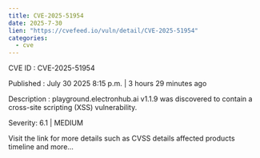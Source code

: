 ```yaml
--- 
title: CVE-2025-51954
date: 2025-7-30
lien: "https://cvefeed.io/vuln/detail/CVE-2025-51954"
categories:
  - cve
---
```


CVE ID : CVE-2025-51954

Published :  July 30
2025
8:15 p.m. | 3 hours
29 minutes ago

Description : playground.electronhub.ai v1.1.9 was discovered to contain a cross-site scripting (XSS) vulnerability.

Severity: 6.1 | MEDIUM

Visit the link for more details
such as CVSS details
affected products
timeline
and more...
